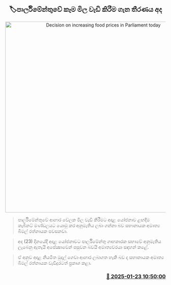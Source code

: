 <p align='center'><b><h2 align='center' title='Decision on increasing food prices in Parliament today'>🏷පාර්ලිමේන්තුවේ කෑම මිල වැඩි කිරීම ගැන තීරණය අද</h2></b></p>
<p align='center'><img src='https://helakuru.sgp1.cdn.digitaloceanspaces.com/esana/images/lib/parliment-archived.jpg' width='600' alt='Decision on increasing food prices in Parliament today'></p>

> පාර්ලිමේන්තුවේ ආහාර වේලක මිල වැඩි කිරීමට අදාළ යෝජනාව ළඟදීම කැබිනට් මණ්ඩලයට යොමු කර අනුමැතිය ලබා ගන්නා බව සභානායක අමාත්‍ය බිමල් රත්නායක පවසනවා.

> අද (23) දිනයේදී අදාළ යෝජනාවට පාර්ලිමේන්තු ගෘහකාරක සභාවේ අනුමැතිය ලැබෙනු ඇතැයි අපේක්‍ෂාවෙන් පසුවන බවයි අමාත්‍යවරයා සඳහන් කළේ.

> ඒ අනුව අදාළ නියමිත මුදල් ගෙවා ආහාර ලබාගත හැකි බව ද සභානායක අමාත්‍ය බිමල් රත්නායක වැඩිදුරටත් ප්‍රකාශ කළා.



<h3 align='right'><a href='https://www.helakuru.lk/esana/p/106822/'>📅 2025-01-23 10:50:00</a></h3>
